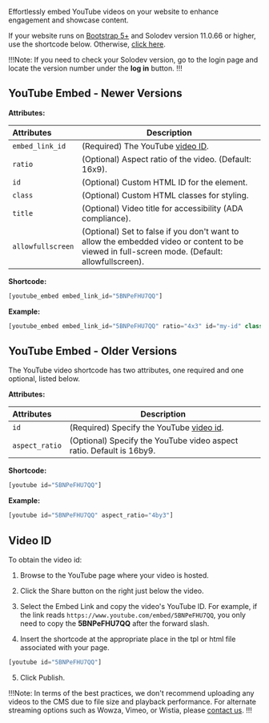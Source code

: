 Effortlessly embed YouTube videos on your website to enhance engagement and showcase content.

If your website runs on [Bootstrap 5+](https://getbootstrap.com/docs/5.3/helpers/ratio/#example) and Solodev version 11.0.66 or higher, use the shortcode below. Otherwise, [click here](#youtube-embed---older-versions).

!!!Note:
If you need to check your Solodev version, go to the login page and locate the version number under the **log in** button.
!!!

## YouTube Embed - Newer Versions

**Attributes:**

**Attributes** | **Description** 
:--- | ---
```embed_link_id``` | (Required) The YouTube [video ID](#video-id).
```ratio``` | (Optional) Aspect ratio of the video. (Default: 16x9).
```id``` | (Optional) Custom HTML ID for the element.
```class``` | (Optional) Custom HTML classes for styling.
```title``` | (Optional) Video title for accessibility (ADA compliance).
```allowfullscreen``` | (Optional) Set to false if you don't want to allow the embedded video or content to be viewed in full-screen mode. (Default: allowfullscreen).

**Shortcode:**

```js
[youtube_embed embed_link_id="5BNPeFHU7QQ"]
```

**Example:**

```js
[youtube_embed embed_link_id="5BNPeFHU7QQ" ratio="4x3" id="my-id" class="my-class" title="Youtube Video" allowfullscreen="false"]
```

## YouTube Embed - Older Versions

The YouTube video shortcode has two attributes, one required and one optional, listed below.

**Attributes:**

**Attributes** | **Description** 
:--- | ---
```id``` | (Required) Specify the YouTube [video id](#video-id).
```aspect_ratio``` | (Optional) Specify the YouTube video aspect ratio. Default is 16by9. 

**Shortcode:** 
 
```js
[youtube id="5BNPeFHU7QQ"]
```

**Example:** 
 
```js
[youtube id="5BNPeFHU7QQ" aspect_ratio="4by3"]
```

## Video ID 

To obtain the video id: 
 
1. Browse to the YouTube page where your video is hosted.

2. Click the Share button on the right just below the video. 

3. Select the Embed Link and copy the video's YouTube ID. For example, if the link reads `https://www.youtube.com/embed/5BNPeFHU7QQ`, you only need to copy the **5BNPeFHU7QQ** after the forward slash. 

4. Insert the shortcode at the appropriate place in the tpl or html file associated with your page. 
```js
[youtube id="5BNPeFHU7QQ"]
```

5. Click <span class="text-blue">Publish</span>. 

!!!Note: 
In terms of the best practices, we don't recommend uploading any videos to the CMS due to file size and playback performance. For alternate streaming options such as Wowza, Vimeo, or Wistia, please [contact us](https://www.solodev.com/contact/). 
!!!